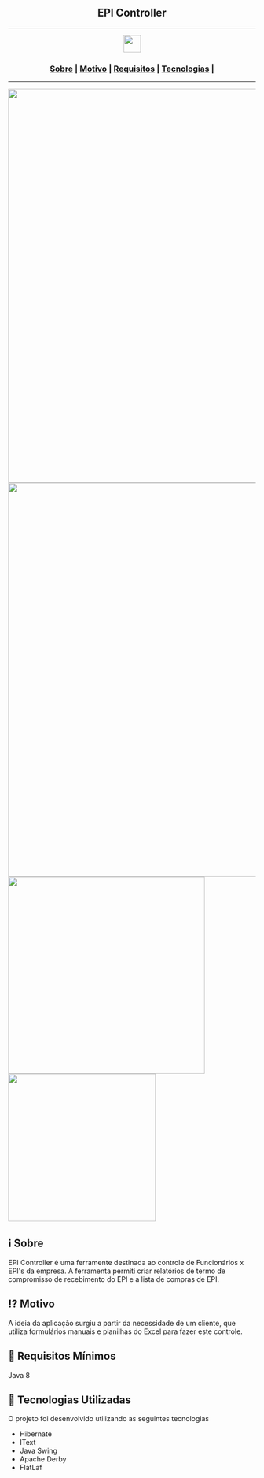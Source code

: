 <h2 align="center">EPI Controller</h2>

___

<p align="center">
  <img src="https://readme-maker.herokuapp.com/uploads/afeff7192d9ea551-helmet.png" width="35" heigth="35">
</p>

<h3 align="center">
  <a href="#information_source-sobre">Sobre</a> | 
  <a href="#interrobang-motivo">Motivo</a> | 
  <a href="#seedling-requisitos-mínimos">Requisitos</a> | 
  <a href="#rocket-tecnologias-utilizadas">Tecnologias</a> | 
</h3>

___

<img src="https://readme-maker.herokuapp.com/uploads/6313f764f846bed1-1.png" width="800">
<img src="https://readme-maker.herokuapp.com/uploads/ba0a2888a5dc2a27-2.png" width="800">
<img src="https://readme-maker.herokuapp.com/uploads/17bc233286e8c5b0-3.png" width="400">
<img src="https://readme-maker.herokuapp.com/uploads/319cbb916b37aad2-4.png" width="300">

## :information_source: Sobre

EPI Controller é uma ferramente destinada ao controle de Funcionários x EPI's da empresa.
A ferramenta permiti criar relatórios de termo de compromisso de recebimento do EPI e a lista de compras de EPI.

## :interrobang: Motivo

A ideia da aplicação surgiu a partir da necessidade de um cliente, que utiliza formulários manuais e planilhas do Excel para fazer este controle.

## :seedling: Requisitos Mínimos

Java 8

## :rocket: Tecnologias Utilizadas

O projeto foi desenvolvido utilizando as seguintes tecnologias

- Hibernate
- IText
- Java Swing
- Apache Derby
- FlatLaf
